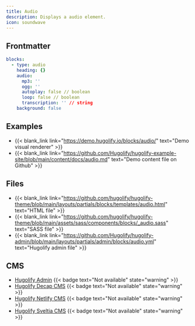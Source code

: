 ```yaml
---
title: Audio
description: Displays a audio element.
icon: soundwave
---
```


## Frontmatter

```yml
blocks:
  - type: audio
    heading: {}
    audio:
      mp3: ''
      ogg: ''
      autoplay: false // boolean
      loop: false // boolean
      transcription: '' // string
    background: false
```

## Examples

- {{< blank_link link="https://demo.hugolify.io/blocks/audio/" text="Demo visual renderer" >}}
- {{< blank_link link="https://github.com/Hugolify/hugolify-example-site/blob/main/content/docs/audio.md" text="Demo content file on Github" >}}

## Files

- {{< blank_link link="https://github.com/hugolify/hugolify-theme/blob/main/layouts/partials/blocks/templates/audio.html" text="HTML file" >}}
- {{< blank_link link="https://github.com/hugolify/hugolify-theme/blob/main/assets/sass/components/blocks/_audio.sass" text="SASS file" >}}
- {{< blank_link link="https://github.com/Hugolify/hugolify-admin/blob/main/layouts/partials/admin/blocks/audio.yml" text="Hugolify admin file" >}}

## CMS

- [Hugolify Admin](/docs/cms/admin/) {{< badge text="Not available" state="warning" >}}
- [Hugolify Decap CMS](/docs/cms/decap-cms/) {{< badge text="Not available" state="warning" >}}
- [Hugolify Netlify CMS](/docs/cms/netlify-cms/) {{< badge text="Not available" state="warning" >}}
- [Hugolify Sveltia CMS](/docs/cms/sveltia-cms/) {{< badge text="Not available" state="warning" >}}
